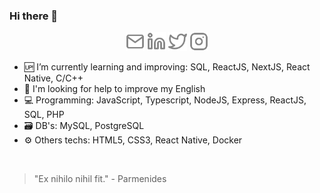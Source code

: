 ### Hi there 👋

<p align="center">
<a href="mailto:yagocrispim.r.s@gmail.com?Subject=Contato&body=Ola,%20Yago"><img src="./images/mail.svg" width="30"></img></a>
<a href="https://www.linkedin.com/in/yago-crispim-66b01619b/"><img src="./images/linkedin.svg" width="30"></img></a>
<a href="https://twitter.com/Souza_R96"><img src="./images/twitter.svg" width="30"></img></a>
<a href="https://www.instagram.com/yago.crs/"><img src="./images/instagram.svg" width="30"></img></a>
</p>




- 🆙 I’m currently learning and improving: SQL, ReactJS, NextJS, React Native, C/C++
- 📣 I'm looking for help to improve my English
- 💻 Programming: JavaScript, Typescript, NodeJS, Express, ReactJS, SQL, PHP
- 🗃 DB's: MySQL, PostgreSQL
- ⚙️ Others techs: HTML5, CSS3, React Native, Docker

<br>

> "Ex nihilo nihil fit." - Parmenides

